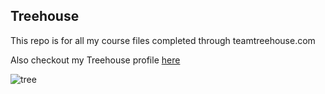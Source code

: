 ## Treehouse

This repo is for all my course files completed through teamtreehouse.com

Also checkout my Treehouse profile [here](https://teamtreehouse.com/tdharamadhat)

![tree](https://github.com/tdharamadhat/Treehouse/assets/127471237/addb8061-513d-4f75-97b8-7ab35864d6d0)

